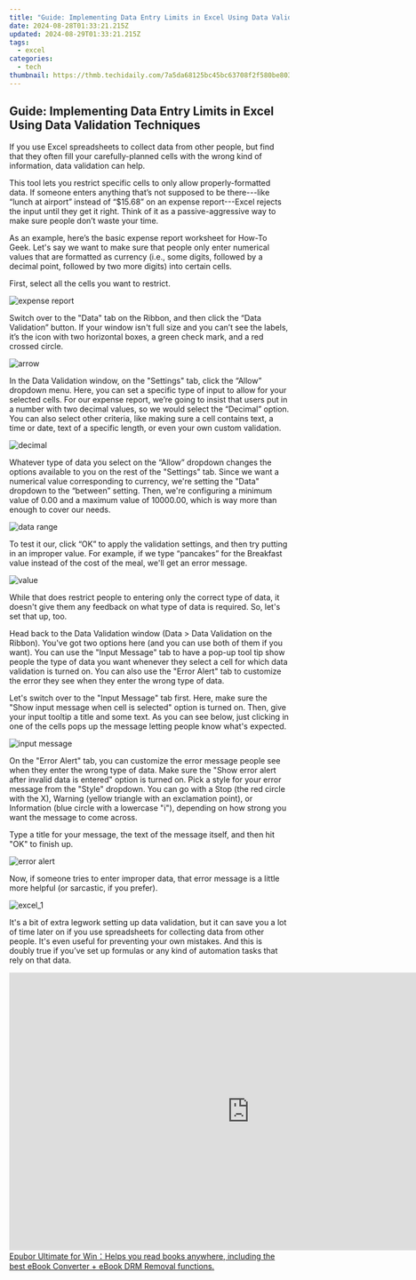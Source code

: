 ```yaml
---
title: "Guide: Implementing Data Entry Limits in Excel Using Data Validation Techniques"
date: 2024-08-28T01:33:21.215Z
updated: 2024-08-29T01:33:21.215Z
tags:
  - excel
categories:
  - tech
thumbnail: https://thmb.techidaily.com/7a5da68125bc45bc63708f2f580be8038605e22ab60525be31c19cd6a83a650a.jpg
---
```


## Guide: Implementing Data Entry Limits in Excel Using Data Validation Techniques

If you use Excel spreadsheets to collect data from other people, but find that they often fill your carefully-planned cells with the wrong kind of information, data validation can help.

 This tool lets you restrict specific cells to only allow properly-formatted data. If someone enters anything that’s not supposed to be there---like “lunch at airport” instead of “$15.68” on an expense report---Excel rejects the input until they get it right. Think of it as a passive-aggressive way to make sure people don’t waste your time.

 As an example, here’s the basic expense report worksheet for How-To Geek. Let's say we want to make sure that people only enter numerical values that are formatted as currency (i.e., some digits, followed by a decimal point, followed by two more digits) into certain cells.

 First, select all the cells you want to restrict.

![expense report](https://static1.howtogeekimages.com/wordpress/wp-content/uploads/2018/04/expense-report.png) 

 Switch over to the "Data" tab on the Ribbon, and then click the “Data Validation” button. If your window isn't full size and you can’t see the labels, it’s the icon with two horizontal boxes, a green check mark, and a red crossed circle.

![arrow](https://static1.howtogeekimages.com/wordpress/wp-content/uploads/2018/04/arrow.png) 

 In the Data Validation window, on the "Settings" tab, click the “Allow” dropdown menu. Here, you can set a specific type of input to allow for your selected cells. For our expense report, we’re going to insist that users put in a number with two decimal values, so we would select the “Decimal” option. You can also select other criteria, like making sure a cell contains text, a time or date, text of a specific length, or even your own custom validation.

![decimal](https://static1.howtogeekimages.com/wordpress/wp-content/uploads/2018/04/decimal.png) 

 Whatever type of data you select on the “Allow” dropdown changes the options available to you on the rest of the "Settings" tab. Since we want a numerical value corresponding to currency, we're setting the "Data" dropdown to the “between” setting. Then, we're configuring a minimum value of 0.00 and a maximum value of 10000.00, which is way more than enough to cover our needs.

![data range](https://static1.howtogeekimages.com/wordpress/wp-content/uploads/2018/04/data-range.png) 

 To test it our, click “OK” to apply the validation settings, and then try putting in an improper value. For example, if we type “pancakes” for the Breakfast value instead of the cost of the meal, we'll get an error message.

![value](https://static1.howtogeekimages.com/wordpress/wp-content/uploads/2018/04/value.png) 

 While that does restrict people to entering only the correct type of data, it doesn't give them any feedback on what type of data is required. So, let's set that up, too.

 Head back to the Data Validation window (Data > Data Validation on the Ribbon). You've got two options here (and you can use both of them if you want). You can use the "Input Message" tab to have a pop-up tool tip show people the type of data you want whenever they select a cell for which data validation is turned on. You can also use the "Error Alert" tab to customize the error they see when they enter the wrong type of data.

 Let's switch over to the "Input Message" tab first. Here, make sure the "Show input message when cell is selected" option is turned on. Then, give your input tooltip a title and some text. As you can see below, just clicking in one of the cells pops up the message letting people know what's expected.

![input message](https://static1.howtogeekimages.com/wordpress/wp-content/uploads/2018/04/input-message.png) 

 On the "Error Alert" tab, you can customize the error message people see when they enter the wrong type of data. Make sure the "Show error alert after invalid data is entered" option is turned on. Pick a style for your error message from the "Style" dropdown. You can go with a Stop (the red circle with the X), Warning (yellow triangle with an exclamation point), or Information (blue circle with a lowercase "i"), depending on how strong you want the message to come across.

 Type a title for your message, the text of the message itself, and then hit "OK" to finish up.

![error alert](https://static1.howtogeekimages.com/wordpress/wp-content/uploads/2018/04/error-alert.png) 

 Now, if someone tries to enter improper data, that error message is a little more helpful (or sarcastic, if you prefer).

![excel_1](https://static1.howtogeekimages.com/wordpress/wp-content/uploads/2018/04/excel_1.png) 

 It's a bit of extra legwork setting up data validation, but it can save you a lot of time later on if you use spreadsheets for collecting data from other people. It's even useful for preventing your own mistakes. And this is doubly true if you’ve set up formulas or any kind of automation tasks that rely on that data.

<ins class="adsbygoogle"
     style="display:block"
     data-ad-format="autorelaxed"
     data-ad-client="ca-pub-7571918770474297"
     data-ad-slot="1223367746"></ins>



<ins class="adsbygoogle"
     style="display:block"
     data-ad-client="ca-pub-7571918770474297"
     data-ad-slot="8358498916"
     data-ad-format="auto"
     data-full-width-responsive="true"></ins>



<!-- affiliate ads begin -->
<a href="https://secure.2checkout.com/order/checkout.php?PRODS=4599951&QTY=1&AFFILIATE=108875&CART=1"><iframe width="864" height="500" src="https://www.youtube.com/embed/jVnfr5HudQw" title="The Latest and Easiest Solution to Remove Kindle DRM on Windows (without Degrading)" frameborder="0" allow="accelerometer; autoplay; clipboard-write; encrypted-media; gyroscope; picture-in-picture; web-share" referrerpolicy="strict-origin-when-cross-origin" allowfullscreen></iframe>
Epubor Ultimate for Win：Helps you read books anywhere, including the best eBook Converter + eBook DRM Removal functions.</a>
<!-- affiliate ads end -->